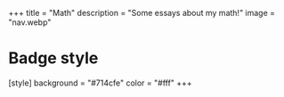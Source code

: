 +++
title = "Math"
description = "Some essays about my math!"
image = "nav.webp"

# Badge style
[style]
    background = "#714cfe"
    color =  "#fff"
+++